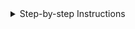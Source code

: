 

<details>
    <summary>Step-by-step Instructions</summary>
    <p>
    First, let's put the gripper roughly above the puck to avoid bumping it while trying to grab it:
    </p>
    <ul>
    <li>
        <code>if check(...):</code><br>
        <span style="color: #64B5F6;">The robot's gripper is not above the puck.</span><br>
        <code>robot.put(...);</code><br>
        <span style="color: #64B5F6;">The robot's gripper above the puck.</span>
    </li>
    </ul>
    <p>
    Now we can try to grab the puck. First, put the gripper around the puck, if it is not around it yet:
    </p>
    <ul>
    <li>
        <code>if check(...):</code><br>
        <span style="color: #64B5F6;">The robot's gripper is not around the puck and the robot's gripper is open.</span><br>
        <code>robot.drop(...);</code><br>
        <span style="color: #64B5F6;">The robot's gripper around the puck.</span>
    </li>
    </ul>
    <p>
    As long as the gripper is still near the puck and open, we can close the gripper around the puck:
    </p>
    <ul>
    <li>
        <code>if check(...):</code><br>
        <span style="color: #64B5F6;">The robot's gripper is near the puck and the robot's gripper is open.</span><br>
        <code>robot.close(...);</code><br>
        <span style="color: #64B5F6;">The robot's gripper around the puck.</span>
    </li>
    </ul>
    <p>
    Now that the gripper is around the puck, maybe we grabbed the puck.
    Try to move the puck backwards to the goal, and close the gripper:
    </p>
    <ul>
    <li>
        <code>if check(...):</code><br>
        <span style="color: #64B5F6;">The robot's gripper is above puck and the robot's gripper is closed.</span><br>
        <code